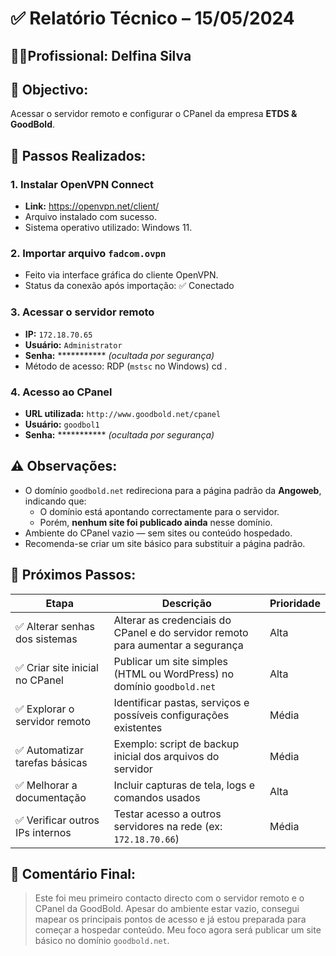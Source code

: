 # ✅ Relatório Técnico – 15/05/2024
  
## 👩‍💻Profissional: Delfina Silva
  
## 🧭 Objectivo:
Acessar o servidor remoto e configurar o CPanel da empresa **ETDS & GoodBold**.
  
## 🔧 Passos Realizados:
  
### 1. Instalar OpenVPN Connect
- **Link:** [https://openvpn.net/client/ ](https://openvpn.net/client/ )
- Arquivo instalado com sucesso.
- Sistema operativo utilizado: Windows 11. 
  
### 2. Importar arquivo `fadcom.ovpn`
- Feito via interface gráfica do cliente OpenVPN.
- Status da conexão após importação: ✅ Conectado
  
### 3. Acessar o servidor remoto
- **IP:** `172.18.70.65`
- **Usuário:** `Administrator`
- **Senha:** *********** *(ocultada por segurança)*
- Método de acesso: RDP (`mstsc` no Windows)
  cd .
### 4. Acesso ao CPanel
- **URL utilizada:** `http://www.goodbold.net/cpanel`
- **Usuário:** `goodbol1`
- **Senha:** *********** *(ocultada por segurança)*
  
## ⚠️ Observações:
  
- O domínio `goodbold.net` redireciona para a página padrão da **Angoweb**, indicando que:
  - O domínio está apontando correctamente para o servidor.
  - Porém, **nenhum site foi publicado ainda** nesse domínio.
- Ambiente do CPanel vazio — sem sites ou conteúdo hospedado.
- Recomenda-se criar um site básico para substituir a página padrão.
  
## 🚀 Próximos Passos:
  
| Etapa | Descrição | Prioridade |
|-------|-----------|------------|
| ✅ Alterar senhas dos sistemas | Alterar as credenciais do CPanel e do servidor remoto para aumentar a segurança | Alta |
| ✅ Criar site inicial no CPanel | Publicar um site simples (HTML ou WordPress) no domínio `goodbold.net` | Alta |
| ✅ Explorar o servidor remoto | Identificar pastas, serviços e possíveis configurações existentes | Média |
| ✅ Automatizar tarefas básicas | Exemplo: script de backup inicial dos arquivos do servidor | Média |
| ✅ Melhorar a documentação | Incluir capturas de tela, logs e comandos usados | Alta |
| ✅ Verificar outros IPs internos | Testar acesso a outros servidores na rede (ex: `172.18.70.66`) | Média |
  
## 📌 Comentário Final:
> Este foi meu primeiro contacto directo com o servidor remoto e o CPanel da GoodBold. Apesar do ambiente estar vazio, consegui mapear os principais pontos de acesso e já estou preparada para começar a hospedar conteúdo. Meu foco agora será publicar um site básico no domínio `goodbold.net`.
  